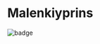 # Malenkiyprins
![badge](https://img.shields.io/endpoint?url=https://gist.githubusercontent.com/<malya>/<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>/raw/<code-coverage.json>)